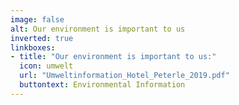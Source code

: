 ```yaml
---
image: false
alt: Our environment is important to us
inverted: true
linkboxes:
- title: "Our environment is important to us:"
  icon: umwelt
  url: "Umweltinformation_Hotel_Peterle_2019.pdf"
  buttontext: Environmental Information
---
```

